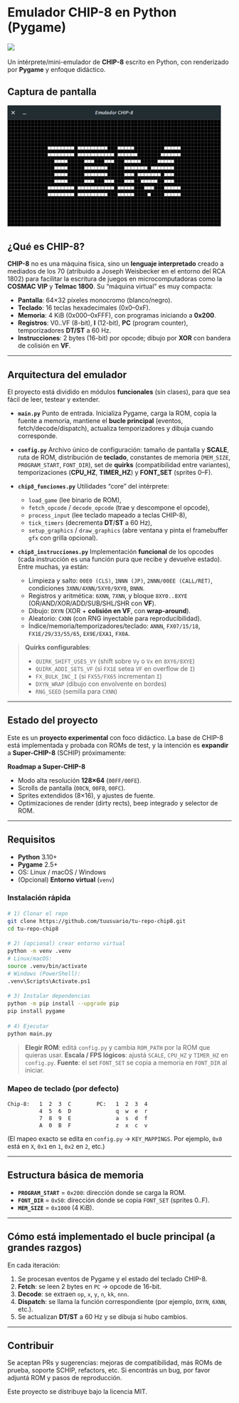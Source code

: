 # Emulador CHIP-8 en Python (Pygame)
<span><img src="https://img.shields.io/badge/Python-FFD43B?style=for-the-badge&logo=python&logoColor=blue"/></span>

Un intérprete/mini-emulador de **CHIP-8** escrito en Python, con renderizado por **Pygame** y enfoque didáctico.

## Captura de pantalla

<span><img src="https://github.com/VintaBytes/CHIP-8_Emulator/blob/main/captura.png"  width="480px"/></span>

## ¿Qué es CHIP-8?

**CHIP-8** no es una máquina física, sino un **lenguaje interpretado** creado a mediados de los 70 (atribuido a Joseph Weisbecker en el entorno del RCA 1802) para facilitar la escritura de juegos en microcomputadoras como la **COSMAC VIP** y **Telmac 1800**. Su “máquina virtual” es muy compacta:

* **Pantalla**: 64×32 píxeles monocromo (blanco/negro).
* **Teclado**: 16 teclas hexadecimales (0x0–0xF).
* **Memoria**: 4 KiB (0x000–0xFFF), con programas iniciando a **0x200**.
* **Registros**: V0..VF (8-bit), **I** (12-bit), **PC** (program counter), temporizadores **DT/ST** a 60 Hz.
* **Instrucciones**: 2 bytes (16-bit) por opcode; dibujo por **XOR** con bandera de colisión en **VF**.

---

## Arquitectura del emulador

El proyecto está dividido en módulos **funcionales** (sin clases), para que sea fácil de leer, testear y extender.

* **`main.py`**
  Punto de entrada. Inicializa Pygame, carga la ROM, copia la fuente a memoria, mantiene el **bucle principal** (eventos, fetch/decode/dispatch), actualiza temporizadores y dibuja cuando corresponde.

* **`config.py`**
  Archivo único de configuración: tamaño de pantalla y **SCALE**, ruta de ROM, distribución de **teclado**, constantes de memoria (`MEM_SIZE`, `PROGRAM_START`, `FONT_DIR`), set de **quirks** (compatibilidad entre variantes), temporizaciones (**CPU\_HZ**, **TIMER\_HZ**) y **FONT\_SET** (sprites 0–F).

* **`chip8_funciones.py`**
  Utilidades “core” del intérprete:

  * `load_game` (lee binario de ROM),
  * `fetch_opcode` / `decode_opcode` (trae y descompone el opcode),
  * `process_input` (lee teclado mapeado a teclas CHIP-8),
  * `tick_timers` (decrementa **DT**/**ST** a 60 Hz),
  * `setup_graphics` / `draw_graphics` (abre ventana y pinta el framebuffer `gfx` con grilla opcional).

* **`chip8_instrucciones.py`**
  Implementación **funcional** de los opcodes (cada instrucción es una función pura que recibe y devuelve estado). Entre muchas, ya están:

  * Limpieza y salto: `00E0 (CLS)`, `1NNN (JP)`, `2NNN/00EE (CALL/RET)`, condiciones `3XNN/4XNN/5XY0/9XY0`, `BNNN`.
  * Registros y aritmética: `6XNN`, `7XNN`, y bloque `8XY0..8XYE` (OR/AND/XOR/ADD/SUB/SHL/SHR con **VF**).
  * Dibujo: `DXYN` (XOR + **colisión en VF**, con **wrap-around**).
  * Aleatorio: `CXNN` (con RNG inyectable para reproducibilidad).
  * Índice/memoria/temporizadores/teclado: `ANNN`, `FX07/15/18`, `FX1E/29/33/55/65`, `EX9E/EXA1`, `FX0A`.

> **Quirks configurables**:
>
> * `QUIRK_SHIFT_USES_VY` (shift sobre `Vy` o `Vx` en `8XY6/8XYE`)
> * `QUIRK_ADDI_SETS_VF` (si `FX1E` setea `VF` en overflow de `I`)
> * `FX_BULK_INC_I` (si `FX55/FX65` incrementan `I`)
> * `DXYN_WRAP` (dibujo con envolvente en bordes)
> * `RNG_SEED` (semilla para `CXNN`)

---

## Estado del proyecto

Este es un **proyecto experimental** con foco didáctico. La base de CHIP-8 está implementada y probada con ROMs de test, y la intención es **expandir** a **Super-CHIP-8** (SCHIP) próximamente:

**Roadmap a Super-CHIP-8**

* Modo alta resolución **128×64** (`00FF/00FE`).
* Scrolls de pantalla (`00CN`, `00FB`, `00FC`).
* Sprites extendidos (8×16), y ajustes de fuente.
* Optimizaciones de render (dirty rects), beep integrado y selector de ROM.

---

## Requisitos

* **Python** 3.10+
* **Pygame** 2.5+
* OS: Linux / macOS / Windows
* (Opcional) **Entorno virtual** (`venv`)

### Instalación rápida

```bash
# 1) Clonar el repo
git clone https://github.com/tuusuario/tu-repo-chip8.git
cd tu-repo-chip8

# 2) (opcional) crear entorno virtual
python -m venv .venv
# Linux/macOS:
source .venv/bin/activate
# Windows (PowerShell):
.venv\Scripts\Activate.ps1

# 3) Instalar dependencias
python -m pip install --upgrade pip
pip install pygame

# 4) Ejecutar
python main.py
```

> **Elegir ROM**: editá `config.py` y cambia `ROM_PATH` por la ROM que quieras usar.
> **Escala / FPS lógicos**: ajustá `SCALE`, `CPU_HZ` y `TIMER_HZ` en `config.py`.
> **Fuente**: el set `FONT_SET` se copia a memoria en `FONT_DIR` al iniciar.

### Mapeo de teclado (por defecto)

```
Chip-8:   1  2  3  C        PC:   1  2  3  4
          4  5  6  D              q  w  e  r
          7  8  9  E              a  s  d  f
          A  0  B  F              z  x  c  v
```

(El mapeo exacto se edita en `config.py` → `KEY_MAPPINGS`. Por ejemplo, `0x0` está en `X`, `0x1` en `1`, `0x2` en `2`, etc.)

---

## Estructura básica de memoria

* **`PROGRAM_START`** = `0x200`: dirección donde se carga la ROM.
* **`FONT_DIR`** = `0x50`: dirección donde se copia `FONT_SET` (sprites 0..F).
* **`MEM_SIZE`** = `0x1000` (4 KiB).

---

## Cómo está implementado el bucle principal (a grandes razgos)

En cada iteración:

1. Se procesan eventos de Pygame y el estado del teclado CHIP-8.
2. **Fetch**: se leen 2 bytes en `PC` → opcode de 16-bit.
3. **Decode**: se extraen `op`, `x`, `y`, `n`, `kk`, `nnn`.
4. **Dispatch**: se llama la función correspondiente (por ejemplo, `DXYN`, `6XNN`, etc.).
5. Se actualizan **DT/ST** a 60 Hz y se dibuja si hubo cambios.

---

## Contribuir

Se aceptan PRs y sugerencias: mejoras de compatibilidad, más ROMs de prueba, soporte SCHIP, refactors, etc.
Si encontrás un bug, por favor adjuntá ROM y pasos de reproducción.

Este proyecto se distribuye bajo la licencia MIT.
